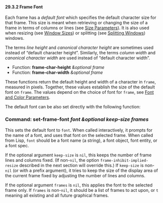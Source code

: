 

#### 29.3.2 Frame Font

Each frame has a *default font* which specifies the default character size for that frame. This size is meant when retrieving or changing the size of a frame in terms of columns or lines (see [Size Parameters](Size-Parameters.html)). It is also used when resizing (see [Window Sizes](Window-Sizes.html)) or splitting (see [Splitting Windows](Splitting-Windows.html)) windows.

The terms *line height* and *canonical character height* are sometimes used instead of “default character height”. Similarly, the terms *column width* and *canonical character width* are used instead of “default character width”.

*   Function: **frame-char-height** *\&optional frame*
*   Function: **frame-char-width** *\&optional frame*

These functions return the default height and width of a character in `frame`, measured in pixels. Together, these values establish the size of the default font on `frame`. The values depend on the choice of font for `frame`, see [Font and Color Parameters](Font-and-Color-Parameters.html).

The default font can be also set directly with the following function:

### Command: **set-frame-font** *font \&optional keep-size frames*

This sets the default font to `font`. When called interactively, it prompts for the name of a font, and uses that font on the selected frame. When called from Lisp, `font` should be a font name (a string), a font object, font entity, or a font spec.

If the optional argument `keep-size` is `nil`, this keeps the number of frame lines and columns fixed. (If non-`nil`, the option `frame-inhibit-implied-resize` described in the next section will override this.) If `keep-size` is non-`nil` (or with a prefix argument), it tries to keep the size of the display area of the current frame fixed by adjusting the number of lines and columns.

If the optional argument `frames` is `nil`, this applies the font to the selected frame only. If `frames` is non-`nil`, it should be a list of frames to act upon, or `t` meaning all existing and all future graphical frames.
